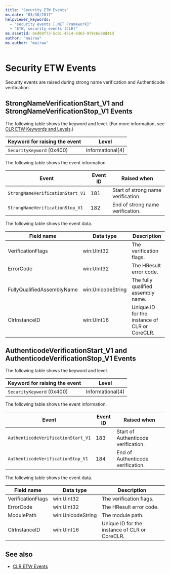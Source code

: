 ```yaml
---
title: "Security ETW Events"
ms.date: "03/30/2017"
helpviewer_keywords: 
  - "security events [.NET Framework]"
  - "ETW, security events (CLR)"
ms.assetid: 0ed69f73-5c01-4514-bd63-979c6e38d41d
author: "mairaw"
ms.author: "mairaw"
---
```

# Security ETW Events

Security events are raised during strong name verification and Authenticode verification.  

## StrongNameVerificationStart_V1 and StrongNameVerificationStop_V1 Events  
 The following table shows the keyword and level. (For more information, see [CLR ETW Keywords and Levels](clr-etw-keywords-and-levels.md).)  
  
|Keyword for raising the event|Level|  
|-----------------------------------|-----------|  
|`SecurityKeyword` (0x400)|Informational(4)|  
  
 The following table shows the event information.  
  
|Event|Event ID|Raised when|  
|-----------|--------------|-----------------|  
|`StrongNameVerificationStart_V1`|181|Start of strong name verification.|  
|`StrongNameVerificationStop_V1`|182|End of strong name verification.|  
  
 The following table shows the event data.  
  
|Field name|Data type|Description|  
|----------------|---------------|-----------------|  
|VerificationFlags|win:UInt32|The verification flags.|  
|ErrorCode|win:UInt32|The HResult error code.|  
|FullyQualifiedAssemblyName|win:UnicodeString|The fully qualified assembly name.|  
|ClrInstanceID|win:UInt16|Unique ID for the instance of CLR or CoreCLR.|  

## AuthenticodeVerificationStart_V1 and AuthenticodeVerificationStop_V1 Events  
 The following table shows the keyword and level.  
  
|Keyword for raising the event|Level|  
|-----------------------------------|-----------|  
|`SecurityKeyword` (0x400)|Informational(4)|  
  
 The following table shows the event information.  
  
|Event|Event ID|Raised when|  
|-----------|--------------|-----------------|  
|`AuthenticodeVerificationStart_V1`|183|Start of Authenticode verification.|  
|`AuthenticodeVerificationStop_V1`|184|End of Authenticode verification.|  
  
 The following table shows the event data.  
  
|Field name|Data type|Description|  
|----------------|---------------|-----------------|  
|VerificationFlags|win:UInt32|The verification flags.|  
|ErrorCode|win:UInt32|The HResult error code.|  
|ModulePath|win:UnicodeString|The module path.|  
|ClrInstanceID|win:UInt16|Unique ID for the instance of CLR or CoreCLR.|  
  
## See also

- [CLR ETW Events](clr-etw-events.md)
